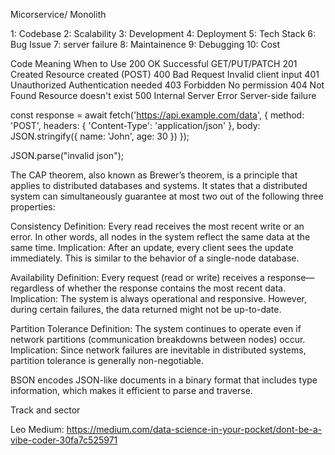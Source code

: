 <!-- Node js history -->
<!-- CJS vs MJS module -->
<!-- type: module, mjs extension -->
<!-- sync or async , strict and non strict -->
<!-- calculator folder to export them in one go -->


<!-- Dominos example -->

Micorservice/ Monolith

1: Codebase
2: Scalability
3: Development
4: Deployment
5: Tech Stack
6: Bug Issue
7: server failure
8: Maintainence
9: Debugging
10: Cost



Code	Meaning	               When to Use
200	    OK	                    Successful GET/PUT/PATCH
201	    Created	                Resource created (POST)
400	    Bad Request	            Invalid client input
401	    Unauthorized            Authentication needed
403	    Forbidden	              No permission
404	    Not Found	              Resource doesn't exist
500	    Internal Server Error	Server-side failure






const response = await fetch('https://api.example.com/data', {
      method: 'POST',
      headers: {
        'Content-Type': 'application/json'
      },
      body: JSON.stringify({ name: 'John', age: 30 })
});


JSON.parse("invalid json");





The CAP theorem, also known as Brewer’s theorem, is a principle that applies to distributed databases and systems. It states that a distributed system can simultaneously guarantee at most two out of the following three properties:

Consistency
Definition: Every read receives the most recent write or an error. In other words, all nodes in the system reflect the same data at the same time.
Implication: After an update, every client sees the update immediately. This is similar to the behavior of a single-node database.

Availability
Definition: Every request (read or write) receives a response—regardless of whether the response contains the most recent data.
Implication: The system is always operational and responsive. However, during certain failures, the data returned might not be up-to-date.

Partition Tolerance
Definition: The system continues to operate even if network partitions (communication breakdowns between nodes) occur.
Implication: Since network failures are inevitable in distributed systems, partition tolerance is generally non-negotiable.




BSON encodes JSON-like documents in a binary format that includes type information, which makes it efficient to parse and traverse.



Track and sector



Leo Medium: https://medium.com/data-science-in-your-pocket/dont-be-a-vibe-coder-30fa7c525971

